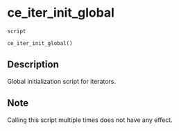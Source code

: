 # ce_iter_init_global
`script`
```gml
ce_iter_init_global()
```

## Description
Global initialization script for iterators.

## Note
 Calling this script multiple times does not have any effect.